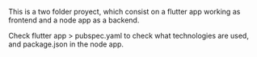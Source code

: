 This is a two folder proyect, which consist on a flutter app working as frontend and a node app as a backend. 

Check flutter app > pubspec.yaml to check what technologies are used, and package.json in the node app.